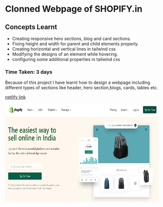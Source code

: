 # Clonned Webpage of SHOPIFY.in
## Concepts Learnt
- Creating responsive hero sections, blog and card sections.
- Fixing height and width for parent and child elements properly.
- Creating horizontal and vertical lines in tailwind css
- Modifying the designs of an element while hovering.
- configuring some additional properties  in tailwind css

### Time Taken:  3 days
 

Because of this project I have learnt how to design a webpage including different types of sections like header, hero section,blogs, cards, tables etc.

[netlify link](https://shopify-clone-homepage.netlify.app/)

![screen shot](./assets/shop-cover.png)